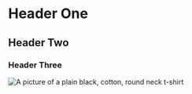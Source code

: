 # Header One
## Header Two
### Header Three

![A picture of a plain black, cotton, round neck t-shirt ](https://www.repertoirefashion.co.uk/images/sunspel-mens-plain-t-shirt-crew-neck-cotton-black-tee-p29242-102088_image.jpg)
